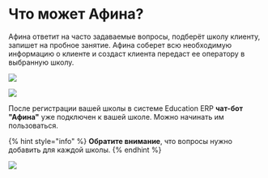 # Что может Афина?

Афина ответит на часто задаваемые вопросы, подберёт школу клиенту, запишет на пробное занятие. Афина соберет всю необходимую информацию о клиенте и создаст клиента передаст ее оператору в выбранную школу.

![](<../.gitbook/assets/\_\_\_\_\_\_\_\_\_\_\_\_\_\_\_\_\_\_\_\_\_\_\_\_\_\_\_\_ios (1).png>)

![](<../.gitbook/assets/\_\_\_\_\_\_\_\_\_\_\_\_\_\_\_\_\_\_\_\_\_\_\_\_\_\_\_\_ios (2).png>)

После регистрации вашей школы в системе Education ERP **чат-бот "Афина"** уже подключен к вашей школе. Можно начинать им пользоваться.

{% hint style="info" %}
**Обратите внимание**, что вопросы нужно добавить для каждой школы.
{% endhint %}

![](../.gitbook/assets/Screenshot\_214.png)
